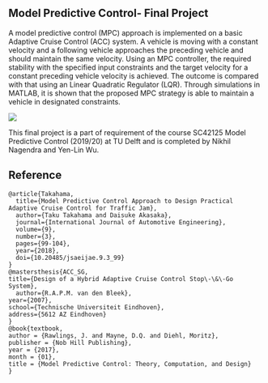 ## Model Predictive Control- Final Project

A model predictive control (MPC) approach is implemented on a basic Adaptive Cruise Control (ACC) system. A vehicle is moving with a constant velocity and a following vehicle approaches the preceding vehicle and should maintain the same velocity. Using an MPC controller, the required stability with the specified input constraints and the target velocity for a constant preceding vehicle velocity is achieved. The outcome is compared with that using an Linear Quadratic Regulator (LQR).
Through simulations in MATLAB, it is shown that the proposed MPC strategy is able to maintain a vehicle in designated constraints.

![](https://i.imgur.com/hwmI7oa.png)

This final project is a part of requirement of the course SC42125 Model Predictive Control (2019/20) at TU Delft and is completed by Nikhil Nagendra and Yen-Lin Wu. 

## Reference
```
@article{Takahama,
  title={Model Predictive Control Approach to Design Practical Adaptive Cruise Control for Traffic Jam},
  author={Taku Takahama and Daisuke Akasaka},
  journal={International Journal of Automotive Engineering},
  volume={9},
  number={3},
  pages={99-104},
  year={2018},
  doi={10.20485/jsaeijae.9.3_99}
}
@mastersthesis{ACC_SG,
title={Design of a Hybrid Adaptive Cruise Control Stop\-\&\-Go System},
  author={R.A.P.M. van den Bleek},
year={2007},
school={Technische Universiteit Eindhoven},
address={5612 AZ Eindhoven}
}
@book{textbook,
author = {Rawlings, J. and Mayne, D.Q. and Diehl, Moritz},
publisher = {Nob Hill Publishing},
year = {2017},
month = {01},
title = {Model Predictive Control: Theory, Computation, and Design}
}
```
